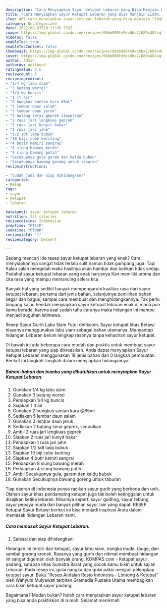 ```yaml
---
description: "Cara Menyiapkan Sayur Ketupat Lebaran yang Bisa Manjain Lidah, Buat Buka Puasa}"
title: "Cara Menyiapkan Sayur Ketupat Lebaran yang Bisa Manjain Lidah, Buat Buka Puasa}"
slug: 467-cara-menyiapkan-sayur-ketupat-lebaran-yang-bisa-manjain-lidah-buat-buka-puasa
category: Uncategorized
date: 2022-08-03T10:11:05.730Z
image: https://img-global.cpcdn.com/recipes/09bb890fe9ec6ba2/680x482cq70/sayur-ketupat-lebaran-foto-resep-utama.jpg
hideToc: false
enableToc: true
enableTocContent: false
thumbnail: https://img-global.cpcdn.com/recipes/09bb890fe9ec6ba2/680x482cq70/sayur-ketupat-lebaran-foto-resep-utama.jpg
cover: https://img-global.cpcdn.com/recipes/09bb890fe9ec6ba2/680x482cq70/sayur-ketupat-lebaran-foto-resep-utama.jpg
author: Admin
authorAv: notfound
ratingvalue: 3.6
reviewcount: 5
recipeingredient:
- "1/4 kg labu siam"
- "3 batang wortel"
- "1/4 kg buncis"
- "1 lt air"
- "2 bungkus santan kara 65ml"
- "5 lembar daun salam"
- "3 lembar daun jeruk"
- "2 batang serai geprek simpulkan"
- "2 ruas jari lengkuas geprek"
- "2 ruas jari kunyit bakar"
- "1 ruas jari jahe"
- "1/2 sdt lada bubuk"
- "10 biji cabe keriting"
- "4 butir kemiri sangrai"
- "8 siung bawang merah"
- "4 siung bawang putih"
- "Secukupnya gula garam dan kaldu bubuk"
- "Secukupnya bawang goreng untuk taburan"
recipeinstructions:

- "Sudah jadi dan siap dihidangkan!"
categories:
- Resep
tags:
- sayur
- ketupat
- lebaran

katakunci: sayur ketupat lebaran 
nutrition: 224 calories
recipecuisine: Indonesian
preptime: "PT11M"
cooktime: "PT38M"
recipeyield: "1"
recipecategory: Dessert

---
```



Sedang mencari ide resep sayur ketupat lebaran yang enak? Cara menyiapkannya sangat tidak terlalu sulit namun tidak gampang juga. Tapi Kalau salah mengolah maka hasilnya akan hambar dan bahkan tidak sedap. Padahal sayur ketupat lebaran yang enak harusnya Kan memiliki aroma dan cita rasa yang mampu memancing selera kita.


Banyak hal yang sedikit banyak mempengaruhi kualitas rasa dari sayur ketupat lebaran, pertama dari jenis bahan, selanjutnya pemilihan bahan segar dan bagus, sampai cara membuat dan menghidangkannya. Tak perlu bingung kalau hendak menyiapkan sayur ketupat lebaran enak di mana pun kamu berada, karena asal sudah tahu caranya maka hidangan ini mampu menjadi suguhan istimewa.

Resep Sayur Gurih Labu Siam Foto: detikcom. Sayur ketupat khas Betawi biasanya menggunakan labu siam sebagai bahan utamanya. Menyantap hidangan Lebaran belum lengkap rasanya tanpa kehadiran sayur ketupat.


Di bawah ini ada beberapa cara mudah dan praktis untuk membuat sayur ketupat lebaran yang siap dikreasikan. Anda dapat menyiapkan Sayur Ketupat Lebaran menggunakan 18 jenis bahan dan 0 langkah pembuatan. Berikut ini langkah-langkah dalam menyiapkan hidangannya.

<!--inarticleads1-->

##### Bahan-bahan dan bumbu yang dibutuhkan untuk menyiapkan Sayur Ketupat Lebaran:

1. Gunakan 1/4 kg labu siam
1. Gunakan 3 batang wortel
1. Persiapkan 1/4 kg buncis
1. Siapkan 1 lt air
1. Gunakan 2 bungkus santan kara @65ml
1. Sediakan 5 lembar daun salam
1. Gunakan 3 lembar daun jeruk
1. Sediakan 2 batang serai geprek, simpulkan
1. Ambil 2 ruas jari lengkuas geprek
1. Siapkan 2 ruas jari kunyit bakar
1. Persiapkan 1 ruas jari jahe
1. Siapkan 1/2 sdt lada bubuk
1. Siapkan 10 biji cabe keriting
1. Siapkan 4 butir kemiri sangrai
1. Persiapkan 8 siung bawang merah
1. Persiapkan 4 siung bawang putih
1. Ambil Secukupnya gula, garam dan kaldu bubuk
1. Gunakan Secukupnya bawang goreng untuk taburan


Tiap daerah di Indonesia punya racikan sayur gurih yang berbeda dan unik. Olahan sayur khas pendamping ketupat juga tak boleh ketinggalan untuk disajikan ketika lebaran. Misalnya seperti sayur godhog, sayur rebung, sayur pepaya muda dan banyak pilihan sayur lain yang dapat. RESEP Ketupat Sayur Betawi berikut ini bisa menjadi inspirasi Anda dalam memasak hidangan Lebaran nanti. 

<!--inarticleads2-->

##### Cara memasak Sayur Ketupat Lebaran:


1. Selesai dan siap dihidangkan!

Hidangan ini terdiri dari ketupat, sayur labu siam, nangka muda, tauge, dan sambal goreng krecek. Rasanya yang gurih dan nikmat membuat hidangan ini sangat digemari oleh banyak orang. KOMPAS.com - Ketupat sayur padang, sarapan khas Sumatra Barat yang cocok kamu bikin untuk sajian Lebaran. Pada resep ini, gulai nangka dan gulai pakis menjadi pelengkap ketupat sayur. Buku &#34;Resep Andalan Resto Indonesia - Lontong &amp; Ketupat&#34; oleh Wahyuni Mulyawati terbitan Gramedia Pustaka Utama membagikan cara bikin ketupat sayur padang. 

Bagaimana? Mudah bukan? Itulah cara menyiapkan sayur ketupat lebaran yang bisa anda praktikkan di rumah. Selamat menikmati
